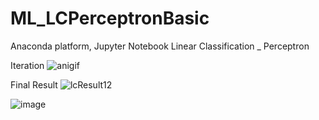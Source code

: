 # ML_LCPerceptronBasic
Anaconda platform, Jupyter Notebook
Linear Classification _ Perceptron

Iteration
![anigif](https://user-images.githubusercontent.com/93954052/151482658-e8af6316-c75b-4cb1-86c6-cbb22e7d4407.gif)

Final Result
![lcResult12](https://user-images.githubusercontent.com/93954052/151482687-597d44a1-b673-4844-9cb2-6be938a3730e.png)

![image](https://user-images.githubusercontent.com/93954052/151108077-2a94b036-6fc4-4bd5-962b-3ea332f4d1a3.png)
